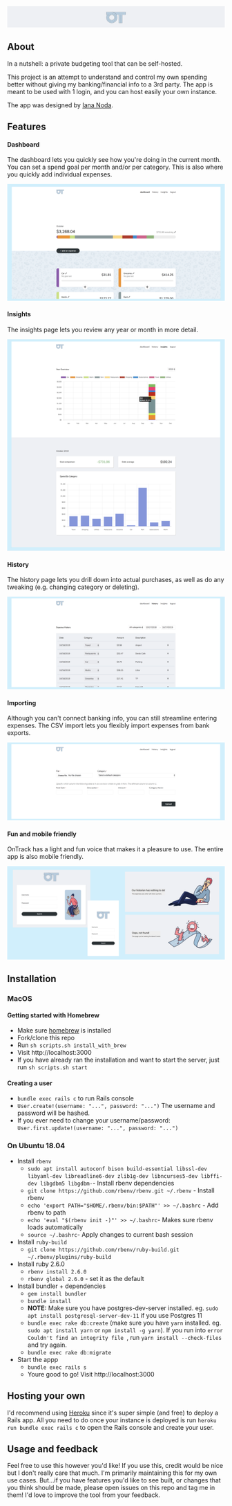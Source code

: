 ![logo](./app/assets/images/readme/logo.png)

## About

In a nutshell: a private budgeting tool that can be self-hosted.

This project is an attempt to understand and control my own
spending better without giving my banking/financial info
to a 3rd party. The app is meant to be used with 1 login, and
you can host easily your own instance.

The app was designed by [Iana Noda](https://iananoda.com).

## Features

#### Dashboard
The dashboard lets you quickly see how you're doing in the current month.
You can set a spend goal per month and/or per category. This
is also where you quickly add individual expenses.

![dashboard](./app/assets/images/readme/dashboard.png)

#### Insights
The insights page lets you review any year or month in more
detail.

![insights](./app/assets/images/readme/insights.png)

#### History
The history page lets you drill down into actual purchases,
as well as do any tweaking (e.g. changing category or deleting).

![history](./app/assets/images/readme/history.png)

#### Importing
Although you can't connect banking info, you can still streamline entering expenses.
The CSV import lets you flexibly import expenses from bank exports.

![import](./app/assets/images/readme/csv_import.png)

#### Fun and mobile friendly
OnTrack has a light and fun voice that makes it a
pleasure to use. The entire app is also mobile
friendly.

![voice](./app/assets/images/readme/voice.png)

## Installation
### MacOS

#### Getting started with Homebrew
- Make sure [homebrew](https://brew.sh/) is installed
- Fork/clone this repo
- Run `sh scripts.sh install_with_brew`
- Visit http://localhost:3000
- If you have already ran the installation and want to start the server, just run `sh scripts.sh start`

#### Creating a user

- `bundle exec rails c` to run Rails console
- `User.create!(username: "...", password: "...")` The username and password will be hashed.
- If you ever need to change your username/password: `User.first.update!(username: "...", password: "...")`

### On Ubuntu 18.04
- Install `rbenv`
  - `sudo apt install autoconf bison build-essential libssl-dev libyaml-dev libreadline6-dev zlib1g-dev libncurses5-dev libffi-dev libgdbm5 libgdbm-`- Install rbenv dependencies
  - `git clone https://github.com/rbenv/rbenv.git ~/.rbenv` - Install rbenv
  - `echo 'export PATH="$HOME/.rbenv/bin:$PATH"' >> ~/.bashrc` - Add rbenv to path
  - `echo 'eval "$(rbenv init -)"' >> ~/.bashrc`- Makes sure rbenv loads automatically
  - `source ~/.bashrc`- Apply changes to current bash session
- Install `ruby-build`
  - `git clone https://github.com/rbenv/ruby-build.git ~/.rbenv/plugins/ruby-build`
- Install ruby 2.6.0
  - `rbenv install 2.6.0`
  - `rbenv global 2.6.0` - set it as the default
- Install bundler + dependencies
  - `gem install bundler`
  - `bundle install`
  - **NOTE:** Make sure you have postgres-dev-server installed. eg. `sudo apt install postgresql-server-dev-11` if you use Postgres 11
  - `bundle exec rake db:create` (make sure you have `yarn` installed. eg. `sudo apt install yarn` or `npm install -g yarn`). If you run into `error Couldn't find an integrity file `, run `yarn install --check-files` and try again.
  - `bundle exec rake db:migrate`
- Start the appp
  - `bundle exec rails s`
  - Youre good to go! Visit http://localhost:3000


## Hosting your own

I'd recommend using [Heroku](https://heroku.com) since it's super simple (and free) to
deploy a Rails app. All you need to do once your instance is deployed is run
`heroku run bundle exec rails c` to open the Rails console and create your user.

## Usage and feedback
Feel free to use this however you'd like! If you use this, credit
would be nice but I don't really care that much. I'm primarily maintaining
this for my own use cases. But...if you have features you'd like to see built, or changes
that you think should be made, please open issues on this repo and tag me in them!
I'd love to improve the tool from your feedback.
